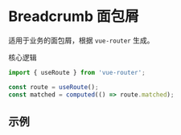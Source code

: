 # Breadcrumb 面包屑

适用于业务的面包屑，根据 `vue-router` 生成。

核心逻辑

```ts
import { useRoute } from 'vue-router';

const route = useRoute();
const matched = computed(() => route.matched);
```

## 示例

<vp-demo
  demo-height="380px"
  source-code="tdesign-vue-next:::breadcrumb/breadcrumb"
/>

